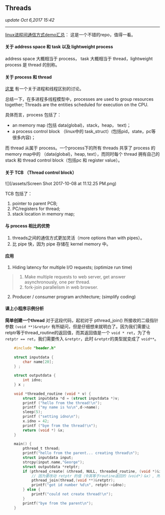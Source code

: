 ## Threads
_update Oct 6,2017  15:42_

---
[linux进程间通信方式demo汇总](https://github.com/clpsz/linux-ipcs)： 这是一个不错的repo，值得一看。

#### 关于 address space 和 task 以及 lightweight process
address space 大概相当于 process， task 大概相当于 thread，lightweight process 是 thread 的别称。

#### 关于 process 和 thread
[这里](http://community.bittiger.io/topic/434/%E8%BF%9B%E7%A8%8B-process-%E5%92%8C%E7%BA%BF%E7%A8%8B-thread-%E7%9A%84%E5%8C%BA%E5%88%AB/3) 有一个关于进程和线程区别的讨论。

总结一下，在多进程多线程模型中，processes are used to group resources together; Threads are the entities scheduled for execution on the CPU.

具体而言，process 包括了： 

*  an memory map (包括 data(global)，stack，heap， text)；
*  a process control block （linux中的 task_struct）(包括pid，state，pc等很多内容)；

而 thread 从属于 process。一个process下的所有 threads 共享了 process 的 memory map中的 （data(global)，heap, text），而同时每个 thread 拥有自己的 stack 和 thread control block（包括pc 和 register value）。

#### 关于 TCB （Thread control block）
![](/assets/Screen Shot 2017-10-08 at 11.12.25 PM.png)

TCB 包括了：

1.  pointer to parent PCB;
2.  PC/registers for thread;
3.  stack location in memory map;

#### 与 process 相比的优势
1.  threads之间的通信方式更加灵活（more options than with pipes）。
2.  比 pipe 快，因为 pipe 存储在 kernel memory 中。

#### 应用
1.  Hiding latency for multiple I/O requests; (optimize run time)
> 1. Make multiple requests to web server, get answer asynchronously, one per thread.
> 2. fork-join parallelism in web browser.

2.  Producer / consumer program architecture; (simplify coding)

#### 课上小程序示例分析
**简单创建一个thread**
对于这段代码，起初对于 pthread_join() 所接收的二级指针参数 `(void **)&retptr` 有所疑问，但是仔细想来就明白了。因为我们需要让retptr等于thread_routine的返回值，而其返回值是一个 `void * ret`，为了令`retptr == ret`，我们需要传入 `&retptr`，此时 `&retptr`的类型就变成了 `void**`。
```c
    #include "header.h"
    
    struct inputdata {
        char name[20];
    } ;
    
    struct outputdata {
        int idno;
    } x ;
    
    void *threaded_routine (void * v) {
        struct inputdata *d = (struct inputdata *)v;
        printf ("hello from the thread!\n");
        printf ("my name is %s\n",d->name);
        sleep(5);
        printf ("setting idno\n");
        x.idno = 42;
        printf ("bye from the thread!\n");
        return (void *) &x;
    }
    
    main() {
        pthread_t thread;
        printf("hello from the parent... creating thread\n");
        struct inputdata input;
        strcpy(input.name,"George");
        struct outputdata *retptr; 
        if (pthread_create( &thread, NULL, threaded_routine, (void *)&input)==0) {
            // 因为要改动 retptr 的值（令其等于routine返回的（void*）&x）, 所以必须使用二级指针
            pthread_join(thread,(void **)&retptr); 
            printf("got id number %d\n", retptr->idno);
        } else { 
            printf("could not create thread!\n");
        }
        printf("bye from the parent\n");
    }
```    

